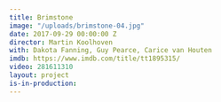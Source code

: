 ```yaml
---
title: Brimstone
image: "/uploads/brimstone-04.jpg"
date: 2017-09-29 00:00:00 Z
director: Martin Koolhoven
with: Dakota Fanning, Guy Pearce, Carice van Houten
imdb: https://www.imdb.com/title/tt1895315/
video: 281611310
layout: project
is-in-production: 
---
```


